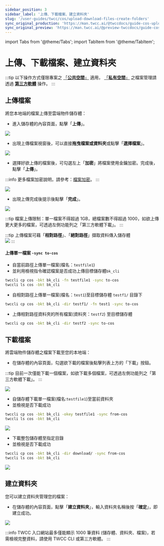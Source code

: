 ```yaml
---
sidebar_position: 3
sidebar_label: '上傳、下載檔案、建立資料夾'
slug: '/user-guides/twcc/cos/upload-download-files-create-folders'
sync_original_production: 'https://man.twcc.ai/@twccdocs/guide-cos-upload-download-files-zh' 
sync_original_preview: 'https://man.twcc.ai/@preview-twccdocs/guide-cos-upload-download-files-zh'
---
```


import Tabs from '@theme/Tabs';
import TabItem from '@theme/TabItem';

# 上傳、下載檔案、建立資料夾

:::tip
以下操作方式僅限專案之 [「<ins>**公共空間<i class="fa fa-question-circle fa-question-circle-for-service" aria-hidden="true"></i>**」</ins>](/docs/user-guides/twcc/cos/overview) 適用， [「<ins>**私有空間<i class="fa fa-question-circle fa-question-circle-for-service" aria-hidden="true"></i>**」</ins>](/docs/user-guides/twcc/cos/overview) 之檔案管理請透過 [<ins>**第三方軟體**</ins>](/docs/user-guides/twcc/cos/connection-info) 操作。
:::


## 上傳檔案

將您本地端的檔案上傳至雲端物件儲存體：

<!-- 1 start -->

<Tabs>
  <TabItem value="TWCC 入口網站" label="TWCC 入口網站" default>


* 進入儲存體的內容頁面，點擊「**上傳**」。

![](https://i.imgur.com/p35M2hQ.png)



* 出現上傳檔案視窗後，可以直接**拖曳檔案或資料夾**或點擊「**選擇檔案**」。

![](https://i.imgur.com/5OELjU4.png)



* 選擇好欲上傳的檔案後，可勾選左上「**加密**」將檔案使用金鑰加密。完成後，點擊「**上傳**」。

:::info
更多檔案加密說明，請參考：[<ins>檔案加密</ins>](/user-guides/twcc/cos/manage-buckets/manage-objects/file-encryption.md)。
:::

![](https://i.imgur.com/fCSF7DS.png)


    
* 出現上傳完成後提示後點擊「**完成**」。
    
![](https://cos.twcc.ai/SYS-MANUAL/uploads/upload_9bcdf1d73e3d33fe0fcbc8ac42fcfb24.png)


:::tip
檔案上傳限制：單一檔案不得超過 1GB，總檔案數不得超過 1000，如欲上傳更大更多的檔案，可透過左側功能列之「第三方軟體下載」。
:::

  </TabItem>
<TabItem value="TWCC CLI" label="TWCC CLI">


:::tip
上傳檔案可藉「**相對路徑**」、「**絕對路徑**」擷取資料傳入儲存體<br/>
![](https://cos.twcc.ai/SYS-MANUAL/uploads/upload_66f6bc7fd0b69de7274d2a3251a5a817.png)
:::


#### 上傳單一檔案 `-sync to-cos`

- 自當前路徑上傳單一檔案(檔名：`testfile1`)
- 並利用檢視指令確認檔案是否成功上傳目標儲存體`bk_cli`

```bash
twccli cp cos -bkt bk_cli -fn testfile1 -sync to-cos
twccli ls cos -bkt bk_cli
```


- 自相對路徑上傳單一檔案(檔名：`test1`)至目標儲存體 `testf1/` 目錄下

```bash
twccli cp cos -bkt bk_cli -dir testf1/ -fn test1 -sync to-cos
```

- 上傳相對路徑資料夾的所有檔案(資料夾：`testf2`) 至目標儲存體 

```bash
twccli cp cos -bkt bk_cli -dir testf2 -sync to-cos
```


  </TabItem>
</Tabs>

## 下載檔案

將雲端物件儲存體之檔案下載至您的本地端：

<!-- 1 start -->

<Tabs>
  <TabItem value="TWCC 入口網站" label="TWCC 入口網站" default>


* 在儲存體的內容頁面，勾選欲下載的檔案後點擊列表上方的「下載」按鈕。

:::tip
目前一次僅能下載一個檔案，如欲下載多個檔案，可透過左側功能列之「第三方軟體下載」。
:::    
    

![](https://cos.twcc.ai/SYS-MANUAL/uploads/upload_89160860cbe9de11aabbe75ff2a718bc.png)


  </TabItem>
  <TabItem value="TWCC CLI" label="TWCC CLI">


- 自儲存體下載單一檔案(檔名:`testfile1`)至當前資料夾
- 並檢視是否下載成功

```bash
twccli cp cos -bkt bk_cli -okey testfile1 -sync from-cos
twccli ls cos -bkt bk_cli
```


![](https://cos.twcc.ai/SYS-MANUAL/uploads/upload_139476a0ef51c83f649a32e43a8feb3a.png)

<!--


- 自儲存體下載一檔案(檔名:`testfile2`)至指定目錄`download`

```bash=
twccli cp cos -bkt bk_cli -dir ./ -fn testfile2 -sync from-cos
```
-->

    

- 下載整包儲存體至指定目錄 
- 並檢視是否下載成功
```bash
twccli cp cos -bkt bk_cli -dir download/ -sync from-cos
twccli ls cos -bkt bk_cli
```

![](https://cos.twcc.ai/SYS-MANUAL/uploads/upload_a7d7d0ece77cba4025908f4c48453de6.png)


  </TabItem>
</Tabs>
    


## 建立資料夾

您可以建立資料夾管理您的檔案：

<!-- 1 start -->


<Tabs>
  <TabItem value="TWCC 入口網站" label="TWCC 入口網站" default>

* 在儲存體的內容頁面，點擊「**建立資料夾**」，輸入資料夾名稱後按「**確定**」，即建立成功。
    

![](https://cos.twcc.ai/SYS-MANUAL/uploads/upload_94ccd09b44b8a0058821e9f279dcb5f8.png)

:::info
TWCC 入口網站最多僅能顯示 1000 筆資料 (儲存體、資料夾、檔案)，若需檢視完整資料，請使用 TWCC CLI 或第三方軟體。
:::


  </TabItem>
</Tabs>

